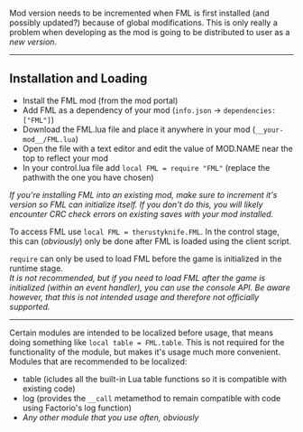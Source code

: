 Mod version needs to be incremented when FML is first installed (and possibly updated?) because of global modifications.
This is only really a problem when developing as the mod is going to be distributed to user as a *new version*.

---

## Installation and Loading ##

- Install the FML mod (from the mod portal)
- Add FML as a dependency of your mod (`info.json` -> `dependencies: ["FML"]`)
- Download the FML.lua file and place it anywhere in your mod (`__your-mod__/FML.lua`)
- Open the file with a text editor and edit the value of MOD.NAME near the top to reflect your mod
- In your control.lua file add `local FML = require "FML"` (replace the pathwith the one you have chosen)

*If you're installing FML into an existing mod, make sure to increment it's version so FML can initialize itself. If you
don't do this, you will likely encounter CRC check errors on existing saves with your mod installed.*

To access FML use `local FML = therustyknife.FML`. In the control stage, this can (*obviously*) only be done after FML is
loaded using the client script.

`require` can only be used to load FML before the game is initialized in the runtime stage.  
*It is not recommended, but if you need to load FML after the game is initialized (within an event handler), you can use
the console API. Be aware however, that this is not intended usage and therefore not officially supported.*

---

Certain modules are intended to be localized before usage, that means doing something like `local table = FML.table`.
This is not required for the functionality of the module, but makes it's usage much more convenient.  
Modules that are recommended to be localized:
- table (icludes all the built-in Lua table functions so it is compatible with existing code)
- log (provides the `__call` metamethod to remain compatible with code using Factorio's log function)
- *Any other module that you use often, obviously*
